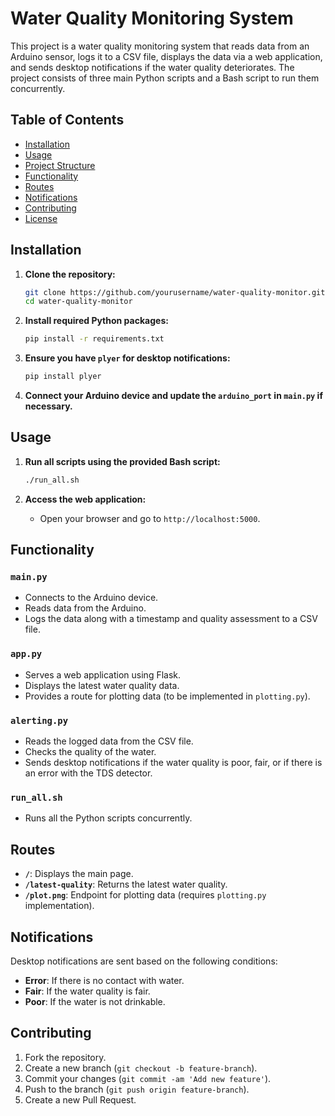 # Water Quality Monitoring System

This project is a water quality monitoring system that reads data from an Arduino sensor, logs it to a CSV file, displays the data via a web application, and sends desktop notifications if the water quality deteriorates. The project consists of three main Python scripts and a Bash script to run them concurrently.

## Table of Contents

- [Installation](#installation)
- [Usage](#usage)
- [Project Structure](#project-structure)
- [Functionality](#functionality)
- [Routes](#routes)
- [Notifications](#notifications)
- [Contributing](#contributing)
- [License](#license)

## Installation

1. **Clone the repository:**

    ```bash
    git clone https://github.com/yourusername/water-quality-monitor.git
    cd water-quality-monitor
    ```

2. **Install required Python packages:**

    ```bash
    pip install -r requirements.txt
    ```

3. **Ensure you have `plyer` for desktop notifications:**

    ```bash
    pip install plyer
    ```

4. **Connect your Arduino device and update the `arduino_port` in `main.py` if necessary.**

## Usage

1. **Run all scripts using the provided Bash script:**

    ```bash
    ./run_all.sh
    ```

2. **Access the web application:**
    - Open your browser and go to `http://localhost:5000`.


## Functionality

### `main.py`

- Connects to the Arduino device.
- Reads data from the Arduino.
- Logs the data along with a timestamp and quality assessment to a CSV file.

### `app.py`

- Serves a web application using Flask.
- Displays the latest water quality data.
- Provides a route for plotting data (to be implemented in `plotting.py`).

### `alerting.py`

- Reads the logged data from the CSV file.
- Checks the quality of the water.
- Sends desktop notifications if the water quality is poor, fair, or if there is an error with the TDS detector.

### `run_all.sh`

- Runs all the Python scripts concurrently.

## Routes

- **`/`**: Displays the main page.
- **`/latest-quality`**: Returns the latest water quality.
- **`/plot.png`**: Endpoint for plotting data (requires `plotting.py` implementation).

## Notifications

Desktop notifications are sent based on the following conditions:
- **Error**: If there is no contact with water.
- **Fair**: If the water quality is fair.
- **Poor**: If the water is not drinkable.

## Contributing

1. Fork the repository.
2. Create a new branch (`git checkout -b feature-branch`).
3. Commit your changes (`git commit -am 'Add new feature'`).
4. Push to the branch (`git push origin feature-branch`).
5. Create a new Pull Request.
